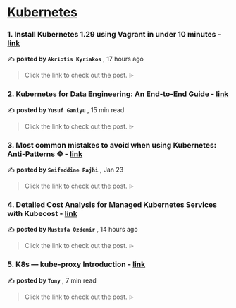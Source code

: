 
<h1><a href=https://medium.com/tag/kubernetes/recommended target="_blank" rel="noopener noreferrer">Kubernetes</a></h1>
<h3>1. Install Kubernetes 1.29 using Vagrant in under 10 minutes - <a href=https://medium.com/@akyriako/install-kubernetes-1-29-using-vagrant-in-under-10-minutes-2fce7108af6d?source=tag_recommended_feed---------0-84----------kubernetes----------48f62999_ff27_410b_835d_135d36c6fa8b------- target="_blank" rel="noopener noreferrer">link</a></h3>

✍️ **posted by `Akriotis Kyriakos`** <date> , 17 hours ago</date>

<blockquote>Click the link to check out the post. ⌲</blockquote>

<h3>2. Kubernetes for Data Engineering: An End-to-End Guide - <a href=https://medium.com/stackademic/kubernetes-for-data-engineering-an-end-to-end-guide-26c741a8c013?source=tag_recommended_feed---------1-107----------kubernetes----------48f62999_ff27_410b_835d_135d36c6fa8b------- target="_blank" rel="noopener noreferrer">link</a></h3>

✍️ **posted by `Yusuf Ganiyu`** <date> , 15 min read</date>

<blockquote>Click the link to check out the post. ⌲</blockquote>

<h3>3. Most common mistakes to avoid when using Kubernetes: Anti-Patterns ☸️ - <a href=https://medium.com/@seifeddinerajhi/most-common-mistakes-to-avoid-when-using-kubernetes-anti-patterns-️-f4d37586528d?source=tag_recommended_feed---------2-85----------kubernetes----------48f62999_ff27_410b_835d_135d36c6fa8b------- target="_blank" rel="noopener noreferrer">link</a></h3>

✍️ **posted by `Seifeddine Rajhi`** <date> , Jan 23</date>

<blockquote>Click the link to check out the post. ⌲</blockquote>

<h3>4. Detailed Cost Analysis for Managed Kubernetes Services with Kubecost - <a href=https://medium.com/@moz.demir/detailed-cost-analysis-for-managed-kubernetes-services-with-kubecost-12510cb5aef9?source=tag_recommended_feed---------3-84----------kubernetes----------48f62999_ff27_410b_835d_135d36c6fa8b------- target="_blank" rel="noopener noreferrer">link</a></h3>

✍️ **posted by `Mustafa Ozdemir`** <date> , 14 hours ago</date>

<blockquote>Click the link to check out the post. ⌲</blockquote>

<h3>5. K8s — kube-proxy Introduction - <a href=https://medium.com/@tonylixu/k8s-kube-proxy-introduction-c847915efe57?source=tag_recommended_feed---------4-107----------kubernetes----------48f62999_ff27_410b_835d_135d36c6fa8b------- target="_blank" rel="noopener noreferrer">link</a></h3>

✍️ **posted by `Tony`** <date> , 7 min read</date>

<blockquote>Click the link to check out the post. ⌲</blockquote>


